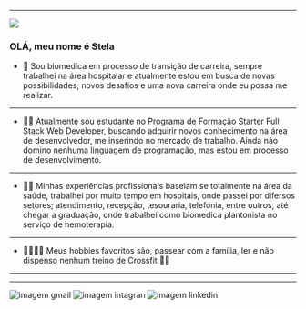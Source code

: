 

---
<img src="https://www.google.com/search?q=mulheres+na+tecnologia&rlz=1C1CHZN_pt-BRBR1018BR1018&sxsrf=APwXEddVouvxSJSj3lZhRP8MF1ySYue0kA:1683762172280&source=lnms&tbm=isch&sa=X&ved=2ahUKEwj-sKjx9uv-AhWPqpUCHeB7AkQQ_AUoAXoECAIQAw&biw=1366&bih=657&dpr=1#imgrc=DRhLCI4Lf5K2iM" aling-itens="center">


### OLÁ, meu nome é Stela

- 🚀 Sou biomedica em processo de transição de carreira, sempre trabalhei na área hospitalar e atualmente estou em busca de novas possibilidades, novos desafios e uma nova carreira onde eu possa me realizar. 
---
- 👨‍🎓 Atualmente sou estudante no Programa de Formação Starter Full Stack Web Developer, buscando adquirir novos conhecimento na área de desenvolvedor, me inserindo no mercado de trabalho. Ainda não domino nenhuma linguagem de programação, mas estou em processo de desenvolvimento.
---
- 👩‍🔬 Minhas experiências profissionais baseiam se totalmente na área da saúde, trabalhei por muito tempo em hospitais, onde passei por difersos setores; atendimento, recepção, tesouraria, telefonia, entre outros, até chegar a graduação, onde trabalhei como biomedica plantonista no serviço de hemoterapia.
--- 
- 👨‍👩‍👧‍👦 Meus hobbies favoritos são, passear com a família, ler e não dispenso nenhum treino de Crossfit 🏋️‍♀️
---

----
![imagem gmail](https://img.shields.io/badge/Gmail-D14836?style=for-the-badge&logo=gmail&logoColor=whitestel)   ![imagem intagran](https://img.shields.io/badge/Instagram-E4405F?style=for-the-badge&logo=instagram&logoColor=whitehttps://www.instagram.com/stelafranken/)
![imagem linkedin](https://img.shields.io/badge/LinkedIn-0077B5?style=for-the-badge&logo=linkedin&logoColor=white-https://www.linkedin.com/in/stela-franken-08129087/)
